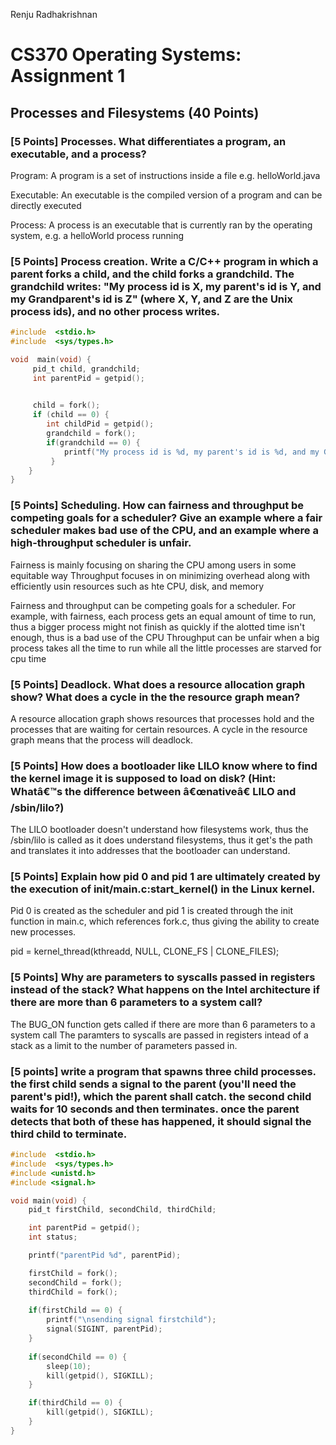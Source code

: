 Renju Radhakrishnan


# CS370 Operating Systems: Assignment 1

## Processes and Filesystems (40 Points)

### [5 Points] Processes. What differentiates a program, an executable, and a process?
Program: A program is a set of instructions inside a file e.g. helloWorld.java 

Executable: An executable is the compiled version of a program and can be directly executed

Process: A process is an executable that is currently ran by the operating system, e.g. a helloWorld process running


### [5 Points] Process creation. Write a C/C++ program in which a parent forks a child, and the child forks a grandchild. The grandchild writes: "My process id is X, my parent's id is Y, and my Grandparent's id is Z" (where X, Y, and Z are the Unix process ids), and no other process writes.
```c
#include  <stdio.h>
#include  <sys/types.h>

void  main(void) {
     pid_t child, grandchild;
     int parentPid = getpid();

     
     child = fork();
     if (child == 0) {
        int childPid = getpid();
        grandchild = fork();
        if(grandchild == 0) {
            printf("My process id is %d, my parent's id is %d, and my Grandparent's id is %d\n", getpid(), childPid, parentPid);
         }
    }
}
```

### [5 Points] Scheduling. How can fairness and throughput be competing goals for a scheduler? Give an example where a fair scheduler makes bad use of the CPU, and an example where a high-throughput scheduler is unfair.

Fairness is mainly focusing on sharing the CPU among users in some equitable way
Throughput focuses in on minimizing overhead along with efficiently usin resources such as hte CPU, disk, and memory

Fairness and throughput can be competing goals for a scheduler.
For example, with fairness, each process gets an equal amount of time to run, thus a bigger process might not finish as quickly if the alotted time isn't enough,
thus is a bad use of the CPU
Throughput can be unfair when a big process takes all the time to run while all the little processes are starved for cpu time

### [5 Points] Deadlock. What does a resource allocation graph show? What does a cycle in the the resource graph mean?

A resource allocation graph shows resources that processes hold and the processes that are waiting for certain resources. 
A cycle in the resource graph means that the process will deadlock. 

### [5 Points] How does a bootloader like LILO know where to find the kernel image it is supposed to load on disk? (Hint: Whatâ€™s the difference between â€œnativeâ€ LILO and /sbin/lilo?)

The LILO bootloader doesn't understand how filesystems work, thus the /sbin/lilo is called as it does understand filesystems, thus it get's the 
path and translates it into addresses that the bootloader can understand. 

### [5 Points] Explain how pid 0 and pid 1 are ultimately created by the execution of init/main.c:start_kernel() in the Linux kernel.

Pid 0 is created as the scheduler and pid 1 is created through the init function in main.c, which references fork.c,
thus giving the ability to create new processes. 

pid = kernel_thread(kthreadd, NULL, CLONE_FS | CLONE_FILES);

### [5 Points] Why are parameters to syscalls passed in registers instead of the stack?  What happens on the Intel architecture if there are more than 6 parameters to a system call?

The BUG_ON function gets called if there are more than 6 parameters to a system call
The paramters to syscalls are passed in registers intead of a stack as a limit to the number of parameters passed in.

### [5 points] write a program that spawns three child processes.  the first child sends a signal to the parent (you'll need the parent's pid!), which the parent shall catch.  the second child waits for 10 seconds and then terminates.  once the parent detects that both of these has happened, it should signal the third child to terminate.
```c
#include  <stdio.h>
#include  <sys/types.h>
#include <unistd.h> 
#include <signal.h>

void main(void) {
    pid_t firstChild, secondChild, thirdChild;

    int parentPid = getpid();
    int status;

    printf("parentPid %d", parentPid);

    firstChild = fork();
    secondChild = fork(); 
    thirdChild = fork(); 
    
    if(firstChild == 0) {
        printf("\nsending signal firstchild");
        signal(SIGINT, parentPid);
    }
    
    if(secondChild == 0) {
        sleep(10);
        kill(getpid(), SIGKILL);
    }

    if(thirdChild == 0) {
        kill(getpid(), SIGKILL);    
    }
}
```